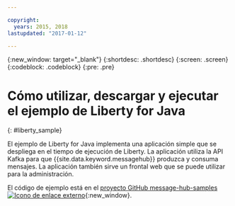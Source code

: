 ```yaml
---

copyright:
  years: 2015, 2018
lastupdated: "2017-01-12"

---
```


{:new_window: target="_blank"}
{:shortdesc: .shortdesc}
{:screen: .screen}
{:codeblock: .codeblock}
{:pre: .pre}

# Cómo utilizar, descargar y ejecutar el ejemplo de Liberty for Java
{: #liberty_sample}

El ejemplo de Liberty for Java implementa una aplicación simple que se despliega en el tiempo de ejecución de Liberty. La aplicación utiliza la API Kafka para que {{site.data.keyword.messagehub}} produzca y consuma mensajes.
La aplicación también sirve un frontal web que se puede utilizar para la administración.

El código de ejemplo está en el [proyecto GitHub message-hub-samples ![Icono de enlace externo](../../icons/launch-glyph.svg "Icono de enlace externo")](https://github.com/ibm-messaging/message-hub-samples/tree/master/kafka-java-liberty-sample){:new_window}.
